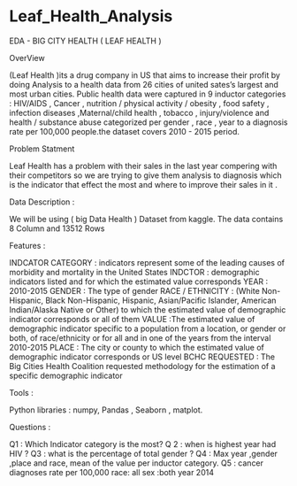 # Leaf_Health_Analysis

EDA - BIG CITY HEALTH
( LEAF HEALTH )
 
 OverView 

(Leaf Health )its a drug company in US that aims to increase their profit by doing Analysis to a health data from 26 cities of united sates’s largest and most urban cities. Public health data were captured in 9 inductor categories : HIV/AIDS , Cancer , nutrition / physical activity / obesity , food safety , infection diseases ,Maternal/child health , tobacco , injury/violence and health / substance abuse categorized per gender , race , year to a diagnosis rate per 100,000 people.the dataset covers  2010 - 2015 period.

Problem Statment 

Leaf Health   has a problem with their sales in the last year compering with their competitors  so we are trying to give them analysis to diagnosis which is the indicator that effect the most and where to improve their sales in it .


Data Description :

We will be using ( big Data Health ) Dataset from kaggle.
The data contains 8  Column and  13512 Rows

Features :

INDCATOR CATEGORY :  indicators represent some of the leading causes of morbidity and mortality in the United States
INDCTOR : demographic indicators listed and for which the estimated value corresponds
YEAR :  2010-2015
GENDER : The type of gender
RACE / ETHNICITY :  (White Non-Hispanic, Black Non-Hispanic, Hispanic, Asian/Pacific Islander, American Indian/Alaska Native or Other) to which the estimated value of demographic indicator corresponds or all of them
VALUE :The estimated value of demographic indicator specific to a population from a location, or gender or both, of race/ethnicity or for all and in one of the years from the interval 2010-2015
PLACE : The city or county to which the estimated value of demographic indicator corresponds or US level 
BCHC REQUESTED : The Big Cities Health Coalition requested methodology for the estimation of a specific demographic indicator


Tools :

Python libraries : numpy, Pandas , Seaborn , matplot.
 
Questions :
 
Q1 : Which Indicator category is the most?
Q 2 : when is highest year had HIV ?
Q3 : what is the percentage of total gender ?
 Q4 : Max year ,gender ,place and race, mean of the value per inductor category.
Q5 : cancer diagnoses rate per 100,000 race: all sex :both year 2014
